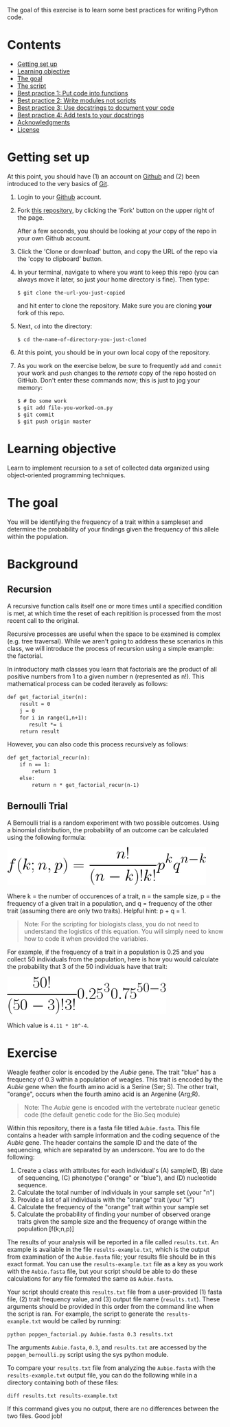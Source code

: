 The goal of this exercise is to learn some best practices for writing Python
code.

# Contents

-   [Getting set up](#getting-set-up)
-   [Learning objective](#learning-objective)
-   [The goal](#the-goal)
-   [The script](#the-script)
-   [Best practice 1: Put code into functions](#best-practice-1-put-code-into-functions)
-   [Best practice 2: Write modules not scripts](#best-practice-2-write-modules-not-scripts)
-   [Best practice 3: Use docstrings to document your code](#best-practice-3-use-docstrings-to-document-your-code)
-   [Best practice 4: Add tests to your docstrings](#best-practice-4-add-tests-to-your-docstrings)
-   [Acknowledgments](#acknowledgments)
-   [License](#license)


# Getting set up

At this point, you should have
(1) an account on [Github](https://github.com/) and
(2) been introduced to the very basics of [Git](https://git-scm.com/).

1.  Login to your [Github](https://github.com/) account.

1.  Fork [this repository](https://github.com/joaks1/python-script-best-practice), by
    clicking the 'Fork' button on the upper right of the page.

    After a few seconds, you should be looking at *your* 
    copy of the repo in your own Github account.

1.  Click the 'Clone or download' button, and copy the URL of the repo via the
    'copy to clipboard' button.

1.  In your terminal, navigate to where you want to keep this repo (you can
    always move it later, so just your home directory is fine). Then type:

        $ git clone the-url-you-just-copied

    and hit enter to clone the repository. Make sure you are cloning **your**
    fork of this repo.

1.  Next, `cd` into the directory:

        $ cd the-name-of-directory-you-just-cloned

1.  At this point, you should be in your own local copy of the repository.

1.  As you work on the exercise below, be sure to frequently `add` and `commit`
    your work and `push` changes to the *remote* copy of the repo hosted on
    GitHub. Don't enter these commands now; this is just to jog your memory:

        $ # Do some work
        $ git add file-you-worked-on.py
        $ git commit
        $ git push origin master

# Learning objective 

Learn to implement recursion to a set of collected data organized using object-oriented programming techniques.

# The goal

You will be identifying the frequency of a trait within a sampleset and determine the probability of your findings given the frequency of this allele within the population. 

# Background

## Recursion

A recursive function calls itself one or more times until a specified condition is met, at which time the reset of each repitition is processed from the most recent call to the original.

Recursive processes are useful when the space to be examined is complex (e.g. tree traversal). While we aren't going to address these scenarios in this class, we will introduce the process of recursion using a simple example: the factorial.

In introductory math classes you learn that factorials are the product of all positive numbers from 1 to a given number n (represented as n!). This mathematical process can be coded iteravely as follows:

```
def get_factorial_iter(n):
    result = 0
    j = 0
    for i in range(1,n+1):
       result *= i 
    return result
```

However, you can also code this process recursively as follows:


```
def get_factorial_recur(n):
    if n == 1:
        return 1
    else:
        return n * get_factorial_recur(n-1)
```

## Bernoulli Trial

A Bernoulli trial is a random experiment with two possible outcomes. Using a binomial distribution, the probability of an outcome can be calculated using the following formula:


![binomial-bernoulli](./images/BinomialBernoulli.png)

Where k = the number of occurences of a trait, n = the sample size, p = the frequency of a given trait in a population, and q = frequency of the other trait (assuming there are only two traits). Helpful hint: p + q = 1.

>Note: For the scripting for biologists class, you do not need to understand the logistics of this equation. You will simply need to know how to code it when provided the variables.

For example, if the frequency of a trait in a population is 0.25 and you collect 50 individuals from the population, here is how you would calculate the probability that 3 of the 50 individuals have that trait:


![example-equation](./images/ExampleEquation.png)

Which value is ```4.11 * 10^-4```.

# Exercise

Weagle feather color is encoded by the _Aubie_ gene. The trait "blue" has a frequency of 0.3 within a population of weagles. This trait is encoded by the _Aubie_ gene when the fourth amino acid is a Serine (Ser; S). The other trait, "orange", occurs when the fourth amino acid is an Argenine (Arg;R).

>Note: The _Aubie_ gene is encoded with the vertebrate nuclear genetic code (the default genetic code for the Bio.Seq module)

Within this repository, there is a fasta file titled ```Aubie.fasta```. This file contains a header with sample information and the coding sequence of the _Aubie_ gene. The header contains the sample ID and the date of the sequencing, which are separated by an underscore. You are to do the following:

1. Create a class with attributes for each individual's (A) sampleID, (B) date of sequencing, (C) phenotype ("orange" or "blue"), and (D) nucleotide sequence.
1. Calculate the total number of individuals in your sample set (your "n")
1. Provide a list of all individuals with the "orange" trait (your "k")
1. Calculate the frequency of the "orange" trait within your sample set
1. Calculate the probability of finding your number of observed orange traits given the sample size and the frequency of orange within the population [f(k;n,p)]

The results of your analysis will be reported in a file called ```results.txt```. An example is available in the file ```results-example.txt```, which is the output from examination of the ```Aubie.fasta``` file; your results file should be in this exact format. You can use the ```results-example.txt``` file as a key as you work with the ```Aubie.fasta``` file, but your script should be able to do these calculations for any file formated the same as ```Aubie.fasta```.

Your script should create this ```results.txt``` file from a user-provided (1) fasta file, (2) trait frequency value, and (3) output file name (```results.txt```). These arguments should be provided in this order from the command line when the script is ran. For example, the script to generate the ```results-example.txt``` would be called by running:

```
python popgen_factorial.py Aubie.fasta 0.3 results.txt
```

The arguments ```Aubie.fasta```, ```0.3```, and ```results.txt``` are accessed by the ```popgen_bernoulli.py``` script using the sys python module.

To compare your ```results.txt``` file from analyzing the ```Aubie.fasta``` with the ```results-example.txt``` output file, you can do the following while in a directory containing both of these files:

```
diff results.txt results-example.txt
```

If this command gives you no output, there are no differences between the two files. Good job!
